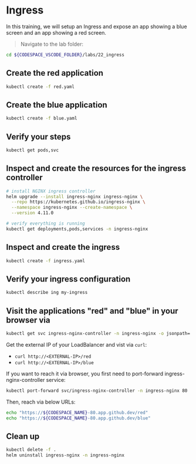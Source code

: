 # Ingress

In this training, we will setup an Ingress and expose an app showing a blue screen and an app showing a red screen.

>Navigate to the lab folder:

```bash
cd ${CODESPACE_VSCODE_FOLDER}/labs/22_ingress
```

## Create the red application

```bash
kubectl create -f red.yaml
```

## Create the blue application

```bash
kubectl create -f blue.yaml
```

## Verify your steps

```bash
kubectl get pods,svc
```

## Inspect and create the resources for the ingress controller

```bash
# install NGINX ingress controller
helm upgrade --install ingress-nginx ingress-nginx \
  --repo https://kubernetes.github.io/ingress-nginx \
  --namespace ingress-nginx --create-namespace \
  --version 4.11.0

# verify everything is running
kubectl get deployments,pods,services -n ingress-nginx
```

## Inspect and create the ingress

```bash
kubectl create -f ingress.yaml
```

## Verify your ingress configuration

```bash
kubectl describe ing my-ingress
```

## Visit the applications "red" and "blue" in your browser via

```bash
kubectl get svc ingress-nginx-controller -n ingress-nginx -o jsonpath='{.status.loadBalancer.ingress[].ip}'
```

Get the external IP of your LoadBalancer and vist via `curl`:

* `curl http://<EXTERNAL-IP>/red`
* `curl http://<EXTERNAL-IP>/blue`

If you want to reach it via browser, you first need to port-forward ingress-nginx-controller service:

```bash
kubectl port-forward svc/ingress-nginx-controller -n ingress-nginx 80
```

Then, reach via below URLs:

```bash
echo "https://${CODESPACE_NAME}-80.app.github.dev/red"
echo "https://${CODESPACE_NAME}-80.app.github.dev/blue"
```

## Clean up

```bash
kubectl delete -f .
helm uninstall ingress-nginx -n ingress-nginx
```
